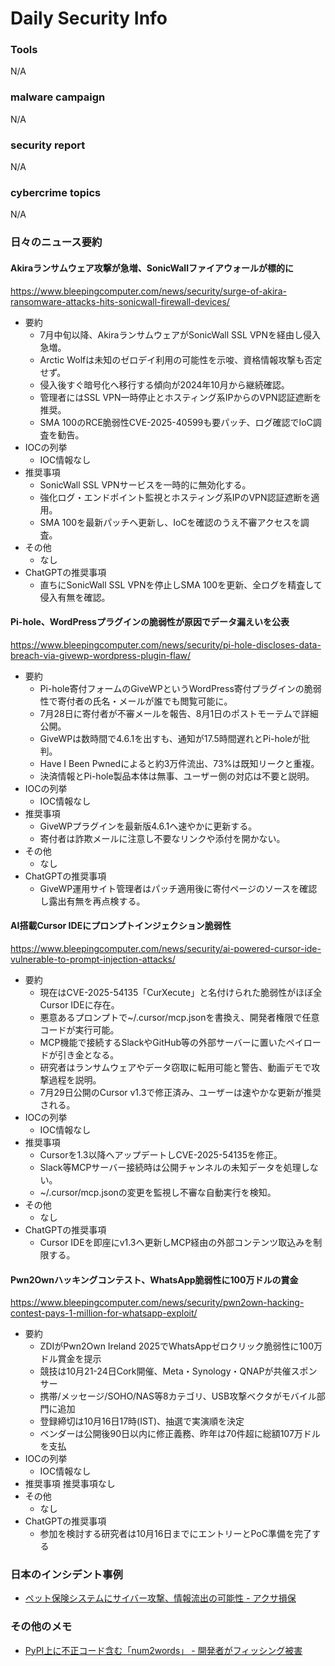 # Daily Security Info

### Tools
N/A

### malware campaign
N/A

### security report
N/A

### cybercrime topics
N/A

### 日々のニュース要約

#### Akiraランサムウェア攻撃が急増、SonicWallファイアウォールが標的に
https://www.bleepingcomputer.com/news/security/surge-of-akira-ransomware-attacks-hits-sonicwall-firewall-devices/

- 要約
    - 7月中旬以降、AkiraランサムウェアがSonicWall SSL VPNを経由し侵入急増。
    - Arctic Wolfは未知のゼロデイ利用の可能性を示唆、資格情報攻撃も否定せず。
    - 侵入後すぐ暗号化へ移行する傾向が2024年10月から継続確認。
    - 管理者にはSSL VPN一時停止とホスティング系IPからのVPN認証遮断を推奨。
    - SMA 100のRCE脆弱性CVE-2025-40599も要パッチ、ログ確認でIoC調査を勧告。
- IOCの列挙
    - IOC情報なし
- 推奨事項
    - SonicWall SSL VPNサービスを一時的に無効化する。
    - 強化ログ・エンドポイント監視とホスティング系IPのVPN認証遮断を適用。
    - SMA 100を最新パッチへ更新し、IoCを確認のうえ不審アクセスを調査。
- その他
    - なし
- ChatGPTの推奨事項
    - 直ちにSonicWall SSL VPNを停止しSMA 100を更新、全ログを精査して侵入有無を確認。

#### Pi-hole、WordPressプラグインの脆弱性が原因でデータ漏えいを公表
https://www.bleepingcomputer.com/news/security/pi-hole-discloses-data-breach-via-givewp-wordpress-plugin-flaw/

- 要約
    - Pi-hole寄付フォームのGiveWPというWordPress寄付プラグインの脆弱性で寄付者の氏名・メールが誰でも閲覧可能に。
    - 7月28日に寄付者が不審メールを報告、8月1日のポストモーテムで詳細公開。
    - GiveWPは数時間で4.6.1を出すも、通知が17.5時間遅れとPi-holeが批判。
    - Have I Been Pwnedによると約3万件流出、73%は既知リークと重複。
    - 決済情報とPi-hole製品本体は無事、ユーザー側の対応は不要と説明。
- IOCの列挙
    - IOC情報なし
- 推奨事項
    - GiveWPプラグインを最新版4.6.1へ速やかに更新する。
    - 寄付者は詐欺メールに注意し不要なリンクや添付を開かない。
- その他
    - なし
- ChatGPTの推奨事項
    - GiveWP運用サイト管理者はパッチ適用後に寄付ページのソースを確認し露出有無を再点検する。

#### AI搭載Cursor IDEにプロンプトインジェクション脆弱性
https://www.bleepingcomputer.com/news/security/ai-powered-cursor-ide-vulnerable-to-prompt-injection-attacks/

- 要約
    - 現在はCVE-2025-54135「CurXecute」と名付けられた脆弱性がほぼ全Cursor IDEに存在。
    - 悪意あるプロンプトで~/.cursor/mcp.jsonを書換え、開発者権限で任意コードが実行可能。
    - MCP機能で接続するSlackやGitHub等の外部サーバーに置いたペイロードが引き金となる。
    - 研究者はランサムウェアやデータ窃取に転用可能と警告、動画デモで攻撃過程を説明。
    - 7月29日公開のCursor v1.3で修正済み、ユーザーは速やかな更新が推奨される。
- IOCの列挙
    - IOC情報なし
- 推奨事項
    - Cursorを1.3以降へアップデートしCVE-2025-54135を修正。
    - Slack等MCPサーバー接続時は公開チャンネルの未知データを処理しない。
    - ~/.cursor/mcp.jsonの変更を監視し不審な自動実行を検知。
- その他
    - なし
- ChatGPTの推奨事項
    - Cursor IDEを即座にv1.3へ更新しMCP経由の外部コンテンツ取込みを制限する。

#### Pwn2Ownハッキングコンテスト、WhatsApp脆弱性に100万ドルの賞金
https://www.bleepingcomputer.com/news/security/pwn2own-hacking-contest-pays-1-million-for-whatsapp-exploit/

- 要約
    - ZDIがPwn2Own Ireland 2025でWhatsAppゼロクリック脆弱性に100万ドル賞金を提示
    - 競技は10月21-24日Cork開催、Meta・Synology・QNAPが共催スポンサー
    - 携帯/メッセージ/SOHO/NAS等8カテゴリ、USB攻撃ベクタがモバイル部門に追加
    - 登録締切は10月16日17時(IST)、抽選で実演順を決定
    - ベンダーは公開後90日以内に修正義務、昨年は70件超に総額107万ドルを支払
- IOCの列挙
    - IOC情報なし
- 推奨事項
    推奨事項なし
- その他
    - なし
- ChatGPTの推奨事項
    - 参加を検討する研究者は10月16日までにエントリーとPoC準備を完了する

### 日本のインシデント事例
- [ペット保険システムにサイバー攻撃、情報流出の可能性 - アクサ損保](https://www.security-next.com/172863)

### その他のメモ
- [PyPI上に不正コード含む「num2words」 - 開発者がフィッシング被害](https://www.security-next.com/172964)